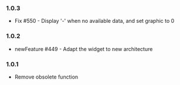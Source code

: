 ### 1.0.3
* Fix #550 - Display '-' when no available data, and set graphic to 0

### 1.0.2
* newFeature #449 - Adapt the widget to new architecture

### 1.0.1
* Remove obsolete function